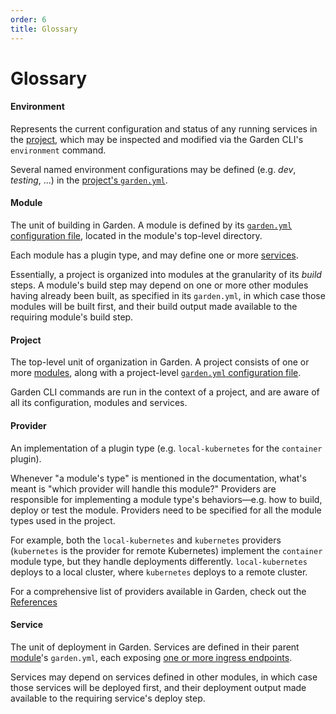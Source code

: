 ```yaml
---
order: 6
title: Glossary
---
```


# Glossary

#### Environment
Represents the current configuration and status of any running services in the [project](#project), which may be
inspected and modified via the Garden CLI's `environment` command.

Several named environment configurations may be defined (e.g. _dev_, _testing_, ...) in the [project's
`garden.yml`](../using-garden/projects.md).

#### Module
The unit of building in Garden. A module is defined by its [`garden.yml` configuration file](./config.md),
located in the module's top-level directory.

Each module has a plugin type, and may define one or more [services](#service).

Essentially, a project is organized into modules at the granularity of its *build* steps. A module's build step may
depend on one or more other modules having already been built, as specified in its `garden.yml`, in which case those modules will be built
first, and their build output made available to the requiring module's build step.

#### Project
The top-level unit of organization in Garden. A project consists of one or more [modules](#module), along with a
project-level [`garden.yml` configuration file](./config.md).

Garden CLI commands are run in the context of a project, and are aware of all its configuration, modules and services.

#### Provider
An implementation of a plugin type (e.g. `local-kubernetes` for the `container` plugin).

Whenever "a module's type" is mentioned in the documentation, what's meant is "which provider will handle this module?" Providers are responsible for implementing a module type's behaviors—e.g. how to build, deploy or test the module. Providers need to be specified for all the module types used in the project.

For example, both the `local-kubernetes` and `kubernetes` providers (`kubernetes` is the provider for remote Kubernetes) implement the `container` module type, but they handle deployments differently. `local-kubernetes` deploys to a local cluster, where `kubernetes` deploys to a remote cluster.

For a comprehensive list of providers available in Garden, check out the [References](../reference/README.md)

#### Service
The unit of deployment in Garden. Services are defined in their parent [module](#module)'s `garden.yml`, each
exposing [one or more ingress endpoints](../reference/module-types/container.md#servicesingresses).

Services may depend on services defined in other modules, in which case those services will be deployed first, and
their deployment output made available to the requiring service's deploy step.
